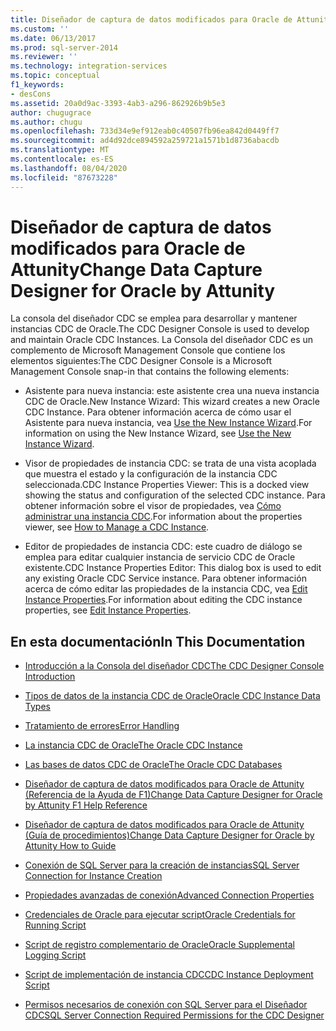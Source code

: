 ```yaml
---
title: Diseñador de captura de datos modificados para Oracle de Attunity | Microsoft Docs
ms.custom: ''
ms.date: 06/13/2017
ms.prod: sql-server-2014
ms.reviewer: ''
ms.technology: integration-services
ms.topic: conceptual
f1_keywords:
- desCons
ms.assetid: 20a0d9ac-3393-4ab3-a296-862926b9b5e3
author: chugugrace
ms.author: chugu
ms.openlocfilehash: 733d34e9ef912eab0c40507fb96ea842d0449ff7
ms.sourcegitcommit: ad4d92dce894592a259721a1571b1d8736abacdb
ms.translationtype: MT
ms.contentlocale: es-ES
ms.lasthandoff: 08/04/2020
ms.locfileid: "87673228"
---
```

# <a name="change-data-capture-designer-for-oracle-by-attunity"></a><span data-ttu-id="7367c-102">Diseñador de captura de datos modificados para Oracle de Attunity</span><span class="sxs-lookup"><span data-stu-id="7367c-102">Change Data Capture Designer for Oracle by Attunity</span></span>
  <span data-ttu-id="7367c-103">La consola del diseñador CDC se emplea para desarrollar y mantener instancias CDC de Oracle.</span><span class="sxs-lookup"><span data-stu-id="7367c-103">The CDC Designer Console is used to develop and maintain Oracle CDC Instances.</span></span> <span data-ttu-id="7367c-104">La Consola del diseñador CDC es un complemento de Microsoft Management Console que contiene los elementos siguientes:</span><span class="sxs-lookup"><span data-stu-id="7367c-104">The CDC Designer Console is a Microsoft Management Console snap-in that contains the following elements:</span></span>  
  
-   <span data-ttu-id="7367c-105">Asistente para nueva instancia: este asistente crea una nueva instancia CDC de Oracle.</span><span class="sxs-lookup"><span data-stu-id="7367c-105">New Instance Wizard: This wizard creates a new Oracle CDC Instance.</span></span> <span data-ttu-id="7367c-106">Para obtener información acerca de cómo usar el Asistente para nueva instancia, vea [Use the New Instance Wizard](use-the-new-instance-wizard.md).</span><span class="sxs-lookup"><span data-stu-id="7367c-106">For information on using the New Instance Wizard, see [Use the New Instance Wizard](use-the-new-instance-wizard.md).</span></span>  
  
-   <span data-ttu-id="7367c-107">Visor de propiedades de instancia CDC: se trata de una vista acoplada que muestra el estado y la configuración de la instancia CDC seleccionada.</span><span class="sxs-lookup"><span data-stu-id="7367c-107">CDC Instance Properties Viewer: This is a docked view showing the status and configuration of the selected CDC instance.</span></span> <span data-ttu-id="7367c-108">Para obtener información sobre el visor de propiedades, vea [Cómo administrar una instancia CDC](manage-a-cdc-instance.md).</span><span class="sxs-lookup"><span data-stu-id="7367c-108">For information about the properties viewer, see [How to Manage a CDC Instance](manage-a-cdc-instance.md).</span></span>  
  
-   <span data-ttu-id="7367c-109">Editor de propiedades de instancia CDC: este cuadro de diálogo se emplea para editar cualquier instancia de servicio CDC de Oracle existente.</span><span class="sxs-lookup"><span data-stu-id="7367c-109">CDC Instance Properties Editor: This dialog box is used to edit any existing Oracle CDC Service instance.</span></span> <span data-ttu-id="7367c-110">Para obtener información acerca de cómo editar las propiedades de la instancia CDC, vea [Edit Instance Properties](edit-instance-properties.md).</span><span class="sxs-lookup"><span data-stu-id="7367c-110">For information about editing the CDC instance properties, see [Edit Instance Properties](edit-instance-properties.md).</span></span>  
  
## <a name="in-this-documentation"></a><span data-ttu-id="7367c-111">En esta documentación</span><span class="sxs-lookup"><span data-stu-id="7367c-111">In This Documentation</span></span>  
  
-   [<span data-ttu-id="7367c-112">Introducción a la Consola del diseñador CDC</span><span class="sxs-lookup"><span data-stu-id="7367c-112">The CDC Designer Console Introduction</span></span>](the-cdc-designer-console-introduction.md)  
  
-   [<span data-ttu-id="7367c-113">Tipos de datos de la instancia CDC de Oracle</span><span class="sxs-lookup"><span data-stu-id="7367c-113">Oracle CDC Instance Data Types</span></span>](oracle-cdc-instance-data-types.md)  
  
-   [<span data-ttu-id="7367c-114">Tratamiento de errores</span><span class="sxs-lookup"><span data-stu-id="7367c-114">Error Handling</span></span>](error-handling.md)  
  
-   [<span data-ttu-id="7367c-115">La instancia CDC de Oracle</span><span class="sxs-lookup"><span data-stu-id="7367c-115">The Oracle CDC Instance</span></span>](the-oracle-cdc-instance.md)  
  
-   [<span data-ttu-id="7367c-116">Las bases de datos CDC de Oracle</span><span class="sxs-lookup"><span data-stu-id="7367c-116">The Oracle CDC Databases</span></span>](the-oracle-cdc-databases.md)  
  
-   [<span data-ttu-id="7367c-117">Diseñador de captura de datos modificados para Oracle de Attunity (Referencia de la Ayuda de F1)</span><span class="sxs-lookup"><span data-stu-id="7367c-117">Change Data Capture Designer for Oracle by Attunity F1 Help Reference</span></span>](change-data-capture-designer-for-oracle-by-attunity-f1-help-reference.md)  
  
-   [<span data-ttu-id="7367c-118">Diseñador de captura de datos modificados para Oracle de Attunity (Guía de procedimientos)</span><span class="sxs-lookup"><span data-stu-id="7367c-118">Change Data Capture Designer for Oracle by Attunity How to Guide</span></span>](change-data-capture-designer-for-oracle-by-attunity-how-to-guide.md)  
  
-   [<span data-ttu-id="7367c-119">Conexión de SQL Server para la creación de instancias</span><span class="sxs-lookup"><span data-stu-id="7367c-119">SQL Server Connection for Instance Creation</span></span>](sql-server-connection-for-instance-creation.md)  
  
-   [<span data-ttu-id="7367c-120">Propiedades avanzadas de conexión</span><span class="sxs-lookup"><span data-stu-id="7367c-120">Advanced Connection Properties</span></span>](advanced-connection-properties.md)  
  
-   [<span data-ttu-id="7367c-121">Credenciales de Oracle para ejecutar script</span><span class="sxs-lookup"><span data-stu-id="7367c-121">Oracle Credentials for Running Script</span></span>](oracle-credentials-for-running-script.md)  
  
-   [<span data-ttu-id="7367c-122">Script de registro complementario de Oracle</span><span class="sxs-lookup"><span data-stu-id="7367c-122">Oracle Supplemental Logging Script</span></span>](oracle-supplemental-logging-script.md)  
  
-   [<span data-ttu-id="7367c-123">Script de implementación de instancia CDC</span><span class="sxs-lookup"><span data-stu-id="7367c-123">CDC Instance Deployment Script</span></span>](cdc-instance-deployment-script.md)  
  
-   [<span data-ttu-id="7367c-124">Permisos necesarios de conexión con SQL Server para el Diseñador CDC</span><span class="sxs-lookup"><span data-stu-id="7367c-124">SQL Server Connection Required Permissions for the CDC Designer</span></span>](sql-server-connection-required-permissions-for-the-cdc-designer.md)  
  
  
